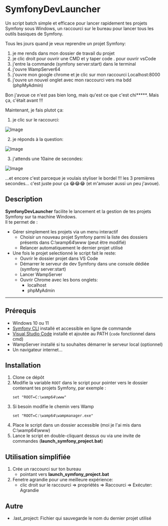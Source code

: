 # SymfonyDevLauncher

Un script batch simple et efficace pour lancer rapidement tes projets Symfony sous Windows, un raccourci sur le bureau pour lancer tous les outils basiques de Symfony.

Tous les jours quand je veux reprendre un projet Symfony:
1. je me rends dans mon dossier de travail du projet
2. je clic droit pour ouvrir une CMD et y taper code . pour ouvrir vsCode
3. j'entre la commande (symfony server:start) dans le terminal
4. j'ouvre WampServer64
5. j'ouvre mon google chrome et je clic sur mon raccourci Localhost:8000
6. j'ouvre un nouvel onglet avec mon raccourci vers ma bdd (phpMyAdmin)

Bon j'avoue ce n'est pas bien long, mais qu'est ce que c'est chi*****. Mais ça, c'était avant !!!

Maintenant, je fais plutot ça:

1. je clic sur le raccourci: 

![Image](https://github.com/user-attachments/assets/4d270428-8de3-4738-88d1-2423c6a2289e)   

2. je réponds à la question: 

![Image](https://github.com/user-attachments/assets/e3930928-697e-4b52-b2a8-bec2a1f68e31)

3. j'attends une 10aine de secondes:

![Image](https://github.com/user-attachments/assets/5163d3b0-5201-47d6-91e9-e25ab67f983b)

...et encore c'est parceque je voulais styliser le bordel !!! les 3 premières secondes... c'est juste pour ça 😂😂😂 (et m'amuser aussi un peu j'avoue).


## Description

**SymfonyDevLauncher** facilite le lancement et la gestion de tes projets Symfony sur ta machine Windows.  
Il te permet de :  

- Gérer simplement les projets via un menu interactif  
    - Choisir un nouveau projet Symfony parmi la liste des dossiers présents dans C:\wamp64\www (peut être modifié)  
    - Relancer automatiquement le dernier projet utilisé 
- Une fois le projet selectionné le script fait le reste:
    - Ouvrir le dossier projet dans VS Code  
    - Démarrer le serveur de dev Symfony dans une console dédiée (symfony server:start)  
    - Lancer WampServer 
    - Ouvrir Chrome avec les bons onglets:
        - localhost 
        - phpMyAdmin  

---

## Prérequis

- Windows 10 ou 11  
- [Symfony CLI](https://symfony.com/download) installé et accessible en ligne de commande  
- [Visual Studio Code](https://code.visualstudio.com/) installé et ajoutée au PATH (`code` fonctionnel dans cmd)  
- WampServer installé si tu souhaites démarrer le serveur local (optionnel)  
- Un navigateur internet...

## Installation

1. Clone ce dépôt
2. Modifie la variable `ROOT` dans le script pour pointer vers le dossier contenant tes projets Symfony, par exemple :  
   ```batch
   set "ROOT=C:\wamp64\www"
3. Si besoin modifie le chemin vers Wamp
    ```batch
   set "ROOT=C:\wamp64\wampmanager.exe"
4. Place le script dans un dossier accessible (moi je l'ai mis dans C:\wamp64\www)
5. Lance le script en double-cliquant dessus ou via une invite de commandes (**launch_symfony_project.bat**)

## Utilisation simplifiée

1. Crée un raccourci sur ton bureau 
    - pointant vers **launch_symfony_project.bat**
2. Fenetre agrandie pour une meilleure expérience:
    - clic droit sur le raccourci => propriétés => Raccourci => Exécuter: Agrandie

## Autre

- .last_project: Fichier qui sauvegarde le nom du dernier projet utilisé

